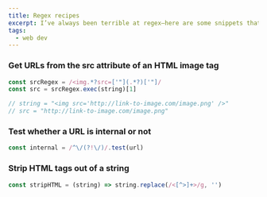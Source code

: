 ```yaml
---
title: Regex recipes
excerpt: I’ve always been terrible at regex—here are some snippets that come in handy.
tags:
  - web dev
---
```


<book-mark url='https://github.com/VerbalExpressions/JSVerbalExpressions'></book-mark>

### Get URLs from the src attribute of an HTML image tag

```js
const srcRegex = /<img.*?src=['"](.*?)['"]/
const src = srcRegex.exec(string)[1]

// string = "<img src='http://link-to-image.com/image.png' />"
// src = "http://link-to-image.com/image.png"
```

### Test whether a URL is internal or not

```js
const internal = /^\/(?!\/)/.test(url)
```

### Strip HTML tags out of a string

```js
const stripHTML = (string) => string.replace(/<[^>]+>/g, '')
```

